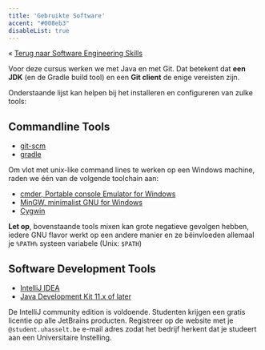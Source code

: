 ```yaml
---
title: 'Gebruikte Software'
accent: "#008eb3"
disableList: true
---
```


&laquo;&nbsp;[Terug naar Software Engineering Skills](/teaching/ses)<br/>

Voor deze cursus werken we met Java en met Git. Dat betekent dat **een JDK** (en de Gradle build tool) en een **Git client** de enige vereisten zijn. 

Onderstaande lijst kan helpen bij het installeren en configureren van zulke tools:

## Commandline Tools

- [git-scm](https://git-scm.com/downloads)
- [gradle](/teaching/ses/gradle)

Om vlot met unix-like command lines te werken op een Windows machine, raden we één van de volgende toolchain aan: 

- [cmder, Portable console Emulator for Windows](https://cmder.net)
- [MinGW, minimalist GNU for Windows](http://www.mingw.org/wiki/msys)
- [Cygwin](https://www.cygwin.com)

**Let op**, bovenstaande tools mixen kan grote negatieve gevolgen hebben, iedere GNU flavor werkt op een andere manier en ze bëinvloeden allemaal je `%PATH%` systeen variabele (Unix: `$PATH`)

## Software Development Tools

- [IntelliJ IDEA](https://www.jetbrains.com/idea/)
- [Java Development Kit 11.x of later](https://www.oracle.com/java/technologies/javase-jdk13-downloads.html)

De IntelliJ community edition is voldoende. Studenten krijgen een gratis licentie op alle JetBrains producten. Registreer op de website met je `@student.uhasselt.be` e-mail adres zodat het bedrijf herkent dat je studeert aan een Universitaire Instelling. 
